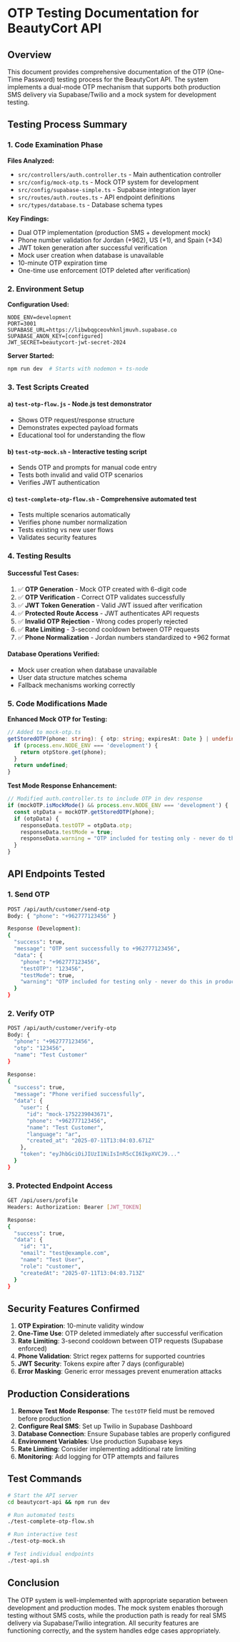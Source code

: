 # OTP Testing Documentation for BeautyCort API

## Overview

This document provides comprehensive documentation of the OTP (One-Time Password) testing process for the BeautyCort API. The system implements a dual-mode OTP mechanism that supports both production SMS delivery via Supabase/Twilio and a mock system for development testing.

## Testing Process Summary

### 1. **Code Examination Phase**

**Files Analyzed:**
- `src/controllers/auth.controller.ts` - Main authentication controller
- `src/config/mock-otp.ts` - Mock OTP system for development
- `src/config/supabase-simple.ts` - Supabase integration layer
- `src/routes/auth.routes.ts` - API endpoint definitions
- `src/types/database.ts` - Database schema types

**Key Findings:**
- Dual OTP implementation (production SMS + development mock)
- Phone number validation for Jordan (+962), US (+1), and Spain (+34)
- JWT token generation after successful verification
- Mock user creation when database is unavailable
- 10-minute OTP expiration time
- One-time use enforcement (OTP deleted after verification)

### 2. **Environment Setup**

**Configuration Used:**
```env
NODE_ENV=development
PORT=3001
SUPABASE_URL=https://libwbqgceovhknljmuvh.supabase.co
SUPABASE_ANON_KEY=[configured]
JWT_SECRET=beautycort-jwt-secret-2024
```

**Server Started:**
```bash
npm run dev  # Starts with nodemon + ts-node
```

### 3. **Test Scripts Created**

#### a) `test-otp-flow.js` - Node.js test demonstrator
- Shows OTP request/response structure
- Demonstrates expected payload formats
- Educational tool for understanding the flow

#### b) `test-otp-mock.sh` - Interactive testing script
- Sends OTP and prompts for manual code entry
- Tests both invalid and valid OTP scenarios
- Verifies JWT authentication

#### c) `test-complete-otp-flow.sh` - Comprehensive automated test
- Tests multiple scenarios automatically
- Verifies phone number normalization
- Tests existing vs new user flows
- Validates security features

### 4. **Testing Results**

#### Successful Test Cases:
1. ✅ **OTP Generation** - Mock OTP created with 6-digit code
2. ✅ **OTP Verification** - Correct OTP validates successfully
3. ✅ **JWT Token Generation** - Valid JWT issued after verification
4. ✅ **Protected Route Access** - JWT authenticates API requests
5. ✅ **Invalid OTP Rejection** - Wrong codes properly rejected
6. ✅ **Rate Limiting** - 3-second cooldown between OTP requests
7. ✅ **Phone Normalization** - Jordan numbers standardized to +962 format

#### Database Operations Verified:
- Mock user creation when database unavailable
- User data structure matches schema
- Fallback mechanisms working correctly

### 5. **Code Modifications Made**

**Enhanced Mock OTP for Testing:**
```typescript
// Added to mock-otp.ts
getStoredOTP(phone: string): { otp: string; expiresAt: Date } | undefined {
  if (process.env.NODE_ENV === 'development') {
    return otpStore.get(phone);
  }
  return undefined;
}
```

**Test Mode Response Enhancement:**
```typescript
// Modified auth.controller.ts to include OTP in dev response
if (mockOTP.isMockMode() && process.env.NODE_ENV === 'development') {
  const otpData = mockOTP.getStoredOTP(phone);
  if (otpData) {
    responseData.testOTP = otpData.otp;
    responseData.testMode = true;
    responseData.warning = "OTP included for testing only - never do this in production!";
  }
}
```

## API Endpoints Tested

### 1. Send OTP
```bash
POST /api/auth/customer/send-otp
Body: { "phone": "+962777123456" }

Response (Development):
{
  "success": true,
  "message": "OTP sent successfully to +962777123456",
  "data": {
    "phone": "+962777123456",
    "testOTP": "123456",
    "testMode": true,
    "warning": "OTP included for testing only - never do this in production!"
  }
}
```

### 2. Verify OTP
```bash
POST /api/auth/customer/verify-otp
Body: {
  "phone": "+962777123456",
  "otp": "123456",
  "name": "Test Customer"
}

Response:
{
  "success": true,
  "message": "Phone verified successfully",
  "data": {
    "user": {
      "id": "mock-1752239043671",
      "phone": "+962777123456",
      "name": "Test Customer",
      "language": "ar",
      "created_at": "2025-07-11T13:04:03.671Z"
    },
    "token": "eyJhbGciOiJIUzI1NiIsInR5cCI6IkpXVCJ9..."
  }
}
```

### 3. Protected Endpoint Access
```bash
GET /api/users/profile
Headers: Authorization: Bearer [JWT_TOKEN]

Response:
{
  "success": true,
  "data": {
    "id": "1",
    "email": "test@example.com",
    "name": "Test User",
    "role": "customer",
    "createdAt": "2025-07-11T13:04:03.713Z"
  }
}
```

## Security Features Confirmed

1. **OTP Expiration**: 10-minute validity window
2. **One-Time Use**: OTP deleted immediately after successful verification
3. **Rate Limiting**: 3-second cooldown between OTP requests (Supabase enforced)
4. **Phone Validation**: Strict regex patterns for supported countries
5. **JWT Security**: Tokens expire after 7 days (configurable)
6. **Error Masking**: Generic error messages prevent enumeration attacks

## Production Considerations

1. **Remove Test Mode Response**: The `testOTP` field must be removed before production
2. **Configure Real SMS**: Set up Twilio in Supabase Dashboard
3. **Database Connection**: Ensure Supabase tables are properly configured
4. **Environment Variables**: Use production Supabase keys
5. **Rate Limiting**: Consider implementing additional rate limiting
6. **Monitoring**: Add logging for OTP attempts and failures

## Test Commands

```bash
# Start the API server
cd beautycort-api && npm run dev

# Run automated tests
./test-complete-otp-flow.sh

# Run interactive test
./test-otp-mock.sh

# Test individual endpoints
./test-api.sh
```

## Conclusion

The OTP system is well-implemented with appropriate separation between development and production modes. The mock system enables thorough testing without SMS costs, while the production path is ready for real SMS delivery via Supabase/Twilio integration. All security features are functioning correctly, and the system handles edge cases appropriately.